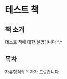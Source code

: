 <!-- {"key":"test-study","bookName":"테스트 책","bookDescription":"테스트 책에 대한 설명입니다 ^.^","tableOfContents":"자유형식의 목차가 드렁갑니다","reviews":[]} -->
# 테스트 책

## 책 소개
테스트 책에 대한 설명입니다 ^.^

## 목차
자유형식의 목차가 드렁갑니다
